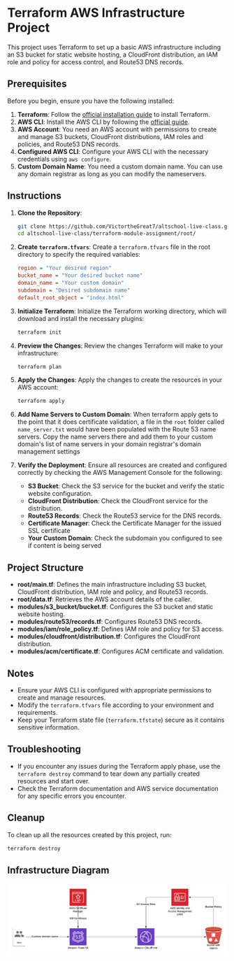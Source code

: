 # Terraform AWS Infrastructure Project

This project uses Terraform to set up a basic AWS infrastructure including an S3 bucket for static website hosting, a CloudFront distribution, an IAM role and policy for access control, and Route53 DNS records.

## Prerequisites

Before you begin, ensure you have the following installed:

1. **Terraform**: Follow the [official installation guide](https://learn.hashicorp.com/tutorials/terraform/install-cli) to install Terraform.
2. **AWS CLI**: Install the AWS CLI by following the [official guide](https://docs.aws.amazon.com/cli/latest/userguide/install-cliv2.html).
3. **AWS Account**: You need an AWS account with permissions to create and manage S3 buckets, CloudFront distributions, IAM roles and policies, and Route53 DNS records.
4. **Configured AWS CLI**: Configure your AWS CLI with the necessary credentials using `aws configure`.
5. **Custom Domain Name**: You need a custom domain name. You can use any domain registrar as long as you can modify the nameservers.

## Instructions

1. **Clone the Repository**:

   ```sh
   git clone https://github.com/VictortheGreat7/altschool-live-class.git
   cd altschool-live-class/terraform-module-assignment/root/
   ```

2. **Create `terraform.tfvars`**:
   Create a `terraform.tfvars` file in the root directory to specify the required variables:

   ```ini
   region = "Your desired region"
   bucket_name = "Your desired bucket name"
   domain_name = "Your custom domain"
   subdomain = "Desired subdomain name"
   default_root_object = "index.html"
   ```

3. **Initialize Terraform**:
   Initialize the Terraform working directory, which will download and install the necessary plugins:

   ```sh
   terraform init
   ```

4. **Preview the Changes**:
   Review the changes Terraform will make to your infrastructure:

   ```sh
   terraform plan
   ```

5. **Apply the Changes**:
   Apply the changes to create the resources in your AWS account:

   ```sh
   terraform apply
   ```

6. **Add Name Servers to Custom Domain**: When terraform apply gets to the point that it does certificate validation, a file in the `root` folder called `name_server.txt` would have been populated with the Route 53 name servers. Copy the name servers there and add them to your custom domain's list of name servers in your domain registrar's domain management settings

7. **Verify the Deployment**:
   Ensure all resources are created and configured correctly by checking the AWS Management Console for the following:
   - **S3 Bucket**: Check the S3 service for the bucket and verify the static website configuration.
   - **CloudFront Distribution**: Check the CloudFront service for the distribution.
   - **Route53 Records**: Check the Route53 service for the DNS records.
   - **Certificate Manager**: Check the Certificate Manager for the issued SSL certificate
   - **Your Custom Domain**: Check the subdomain you configured to see if content is being served

## Project Structure

- **root/main.tf**: Defines the main infrastructure including S3 bucket, CloudFront distribution, IAM role and policy, and Route53 records.
- **root/data.tf**: Retrieves the AWS account details of the caller.
- **modules/s3_bucket/bucket.tf**: Configures the S3 bucket and static website hosting.
- **modules/route53/records.tf**: Configures Route53 DNS records.
- **modules/iam/role_policy.tf**: Defines IAM role and policy for S3 access.
- **modules/cloudfront/distribution.tf**: Configures the CloudFront distribution.
- **modules/acm/certificate.tf**: Configures ACM certificate and validation.

## Notes

- Ensure your AWS CLI is configured with appropriate permissions to create and manage resources.
- Modify the `terraform.tfvars` file according to your environment and requirements.
- Keep your Terraform state file (`terraform.tfstate`) secure as it contains sensitive information.

## Troubleshooting

- If you encounter any issues during the Terraform apply phase, use the `terraform destroy` command to tear down any partially created resources and start over.
- Check the Terraform documentation and AWS service documentation for any specific errors you encounter.

## Cleanup

To clean up all the resources created by this project, run:

```sh
terraform destroy
```

## Infrastructure Diagram
![AWS Infrastructure](s3-static-website.png)